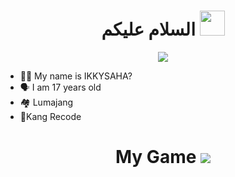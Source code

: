 <h1 align="center">السلام عليكم <img src="https://user-images.githubusercontent.com/1303154/88677602-1635ba80-d120-11ea-84d8-d263ba5fc3c0.gif" width="40px" alt=""><br></h1>
<p align="center">

<img src="https://telegra.ph/file/7b7ced30dbd95391afe20.jpg" />
</p>

<p align="center">

- 👩‍🦰 My name is IKKYSAHA?
- 🗣️ I am 17 years old 
- 🏘️ Lumajang 
- 📌Kang Recode

<h1 align="center">My Game
<img src="https://telegra.ph/file/5963b35143eea9ab2c928.jpg" />
</p>
